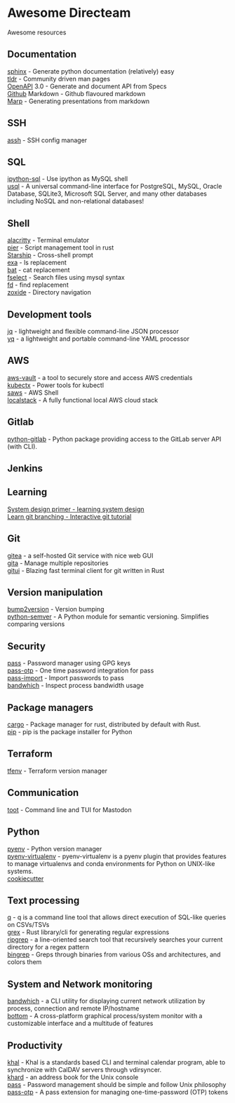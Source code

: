 # Awesome Directeam

Awesome resources


## Documentation

[sphinx](https://github.com/sphinx-doc/sphinx) - Generate python documentation (relatively) easy  
[tldr](https://github.com/tldr-pages/tldr) - Community driven man pages  
[OpenAPI](https://github.com/OAI/OpenAPI-Specification) 3.0 - Generate and document API from Specs  
[Github](https://guides.github.com/features/mastering-markdown/) Markdown - Github flavoured markdown  
[Marp](https://github.com/marp-team/marp) - Generating presentations from markdown  

## SSH

[assh](https://github.com/moul/assh) - SSH config manager  

## SQL

[ipython-sql](https://github.com/catherinedevlin/ipython-sql) - Use ipython as MySQL shell  
[usql](https://github.com/xo/usql) - A universal command-line interface for PostgreSQL, MySQL, Oracle Database, SQLite3, Microsoft SQL Server, and many other databases including NoSQL and non-relational databases!  

## Shell

[alacritty](https://github.com/alacritty/alacritty) - Terminal emulator  
[pier](https://github.com/pier-cli/pier) - Script management tool in rust  
[Starship](https://github.com/starship/starship) - Cross-shell prompt  
[exa](https://github.com/ogham/exa) - ls replacement  
[bat](https://github.com/sharkdp/bat) - cat replacement  
[fselect](https://github.com/jhspetersson/fselect) - Search files using mysql syntax  
[fd](https://github.com/sharkdp/fd) - find replacement  
[zoxide](https://github.com/ajeetdsouza/zoxide) - Directory navigation  

## Development tools
[jq](https://github.com/stedolan/jq) - lightweight and flexible command-line JSON processor  
[yq](https://github.com/mikefarah/yq) - a lightweight and portable command-line YAML processor  

## AWS
[aws-vault](https://github.com/99designs/aws-vault) - a tool to securely store and access AWS credentials  
[kubectx](https://github.com/ahmetb/kubectx) - Power tools for kubectl  
[saws](https://github.com/donnemartin/saws) - AWS Shell  
[localstack](https://github.com/localstack/localstack) - A fully functional local AWS cloud stack  

## Gitlab
[python-gitlab](https://github.com/python-gitlab/python-gitlab) - Python package providing access to the GitLab server API (with CLI).  

## Jenkins

## Learning
[System design primer - learning system design](https://github.com/donnemartin/system-design-primer)  
[Learn git branching - Interactive git tutorial](https://learngitbranching.js.org/)  

## Git
[gitea](https://github.com/go-gitea/gitea) - a self-hosted Git service with nice web GUI  
[gita](https://github.com/nosarthur/gita) - Manage multiple repositories  
[gitui](https://github.com/extrawurst/gitui) - Blazing fast terminal client for git written in Rust  

## Version manipulation
[bump2version](https://github.com/c4urself/bump2version) - Version bumping  
[python-semver](https://github.com/python-semver/python-semver) - A Python module for semantic versioning. Simplifies comparing versions  

## Security
[pass](https://github.com/zx2c4/password-store) - Password manager using GPG keys  
[pass-otp](https://github.com/tadfisher/pass-otp) - One time password integration for pass  
[pass-import](https://github.com/roddhjav/pass-import) - Import passwords to pass  
[bandwhich](https://github.com/imsnif/bandwhich) - Inspect process bandwidth usage   

## Package managers
[cargo](https://github.com/rust-lang/cargo) - Package manager for rust, distributed by default with Rust.  
[pip](https://github.com/pypa/pip) - pip is the package installer for Python  

## Terraform
[tfenv](https://github.com/tfutils/tfenv) - Terraform version manager  

## Communication
[toot](https://github.com/ihabunek/toot) - Command line and TUI for Mastodon  

## Python
[pyenv](https://github.com/pyenv/pyenv) - Python version manager  
[pyenv-virtualenv](https://github.com/pyenv/pyenv-virtualenv) - pyenv-virtualenv is a pyenv plugin that provides features to manage virtualenvs and conda environments for Python on UNIX-like systems.  
[cookiecutter]()  

## Text processing
[q](https://github.com/harelba/q) - q is a command line tool that allows direct execution of SQL-like queries on CSVs/TSVs  
[grex](https://github.com/pemistahl/grex) - Rust library/cli for generating regular expressions  
[ripgrep](https://github.com/BurntSushi/ripgrep) - a line-oriented search tool that recursively searches your current directory for a regex pattern  
[bingrep](https://github.com/m4b/bingrep) - Greps through binaries from various OSs and architectures, and colors them  

## System and Network monitoring
[bandwhich](https://github.com/imsnif/bandwhich) - a CLI utility for displaying current network utilization by process, connection and remote IP/hostname  
[bottom](https://github.com/ClementTsang/bottom) - A cross-platform graphical process/system monitor with a customizable interface and a multitude of features  

## Productivity
[khal](https://github.com/pimutils/khal) - Khal is a standards based CLI and terminal calendar program, able to synchronize with CalDAV servers through vdirsyncer.  
[khard](https://github.com/scheibler/khard) - an address book for the Unix console  
[pass](https://www.passwordstore.org/) - Password management should be simple and follow Unix philosophy  
[pass-otp](https://github.com/tadfisher/pass-otp) - A pass extension for managing one-time-password (OTP) tokens  
